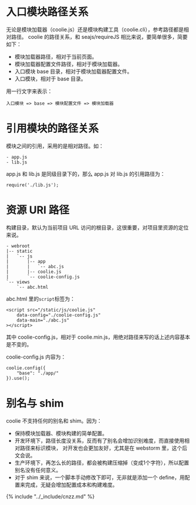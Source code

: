 # 入口模块路径关系

无论是模块加载器（coolie.js）还是模块构建工具（coolie.cli），参考路径都是相对路径。
coolie 的路径关系，和 seajs/requireJS 相比来说，要简单很多，简要如下：

- 模块加载器路径，相对于当前页面。
- 模块加载器配置文件路径，相对于模块加载器。
- 入口模块 base 目录，相对于模块加载器配置文件。
- 入口模块，相对于 base 目录。

用一行文字来表示：
```
入口模块 => base => 模块配置文件 => 模块加载器
```

# 引用模块的路径关系

模块之间的引用，采用的是相对路径。如：
```
- app.js
- lib.js
```

app.js 和 lib.js 是同级目录下的，那么 app.js 对 lib.js 的引用路径为：
```
require('./lib.js');
```


# 资源 URI 路径
构建目录，默认为当前项目 URL 访问的根目录，这很重要，对项目里资源的定位来说。
```
- webroot
|-- static
|   `-- js
|       |-- app
|       |   `-- abc.js
|       |-- coolie.js
|       `-- coolie-config.js
`-- views
    `-- abc.html
```
abc.html 里的`script`标签为：
```
<script src="/static/js/coolie.js"
    data-config="./coolie-config.js"
    data-main="./abc.js"
></script>
```
其中 coolie-config.js，相对于 coolie.min.js，用绝对路径来写的话上述内容基本是不变的。

coolie-config.js 内容为：
```
coolie.config({
    "base": "./app/"
}).use();
```


# 别名与 shim

coolie 不支持任何的别名和 shim。因为：

- 保持模块加载器、模块构建的简单配置。
- 开发环境下，路径长度没关系，反而有了别名会增加识别难度，而直接使用相对路径来标识模块，
对开发也会更加友好，尤其是在 webstorm 里，这个后文会说。
- 生产环境下，再怎么长的路径，都会被构建压缩掉（变成1个字符），所以配置别名没有任何意义。
- 对于 shim 来说，一个脚本手动修改下即可，无非就是添加一个 define，用配置来完成，无疑会增加配置成本和构建难度。

{% include "../_include/cnzz.md" %}

